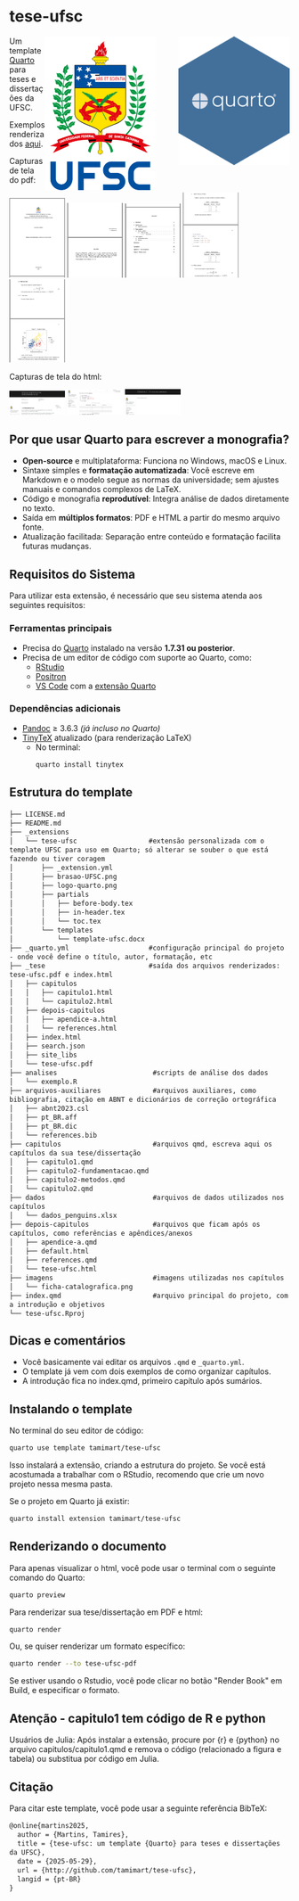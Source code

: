 
# tese-ufsc

<img src="_extensions/tese-ufsc/logo-quarto.png" width="200" style="float: right; margin-left: 20px;" />
<img src="_extensions/tese-ufsc/brasao-UFSC.png" width="200" style="float: right; margin-right: 20px;" />

Um template [Quarto](https://quarto.org/docs/get-started/) para teses e dissertações da UFSC.

Exemplos renderizados [aqui](https://github.com/tamimart/tese-ufsc/_tese).

Capturas de tela do pdf:

<img src="_extensions/tese-ufsc/capturas/captura1.png" width="100" />
<img src="_extensions/tese-ufsc/capturas/captura2.png" width="100" />
<img src="_extensions/tese-ufsc/capturas/captura3.png" width="100" />
<img src="_extensions/tese-ufsc/capturas/captura4.png" width="100" />
<img src="_extensions/tese-ufsc/capturas/captura5.png" width="100" />

Capturas de tela do html:

<img src="_extensions/tese-ufsc/capturas/captura6.png" width="100" />
<img src="_extensions/tese-ufsc/capturas/captura7.png" width="100" />
<img src="_extensions/tese-ufsc/capturas/captura8.png" width="100" />

## Por que usar Quarto para escrever a monografia?

- **Open-source** e multiplataforma: Funciona no Windows, macOS e Linux.
-	Sintaxe simples e **formatação automatizada**: Você escreve em Markdown e o modelo segue as normas da universidade; sem ajustes manuais e comandos complexos de LaTeX.
- Código e monografia **reprodutível**: Integra análise de dados diretamente no texto.
- Saída em **múltiplos formatos**: PDF e HTML a partir do mesmo arquivo fonte.
-	Atualização facilitada: Separação entre conteúdo e formatação facilita futuras mudanças.

## Requisitos do Sistema

Para utilizar esta extensão, é necessário que seu sistema atenda aos seguintes requisitos:

### Ferramentas principais

- Precisa do [Quarto](https://quarto.org/docs/get-started/) instalado na versão **1.7.31 ou posterior**.
- Precisa de um editor de código com suporte ao Quarto, como:
  - [RStudio](https://posit.co/download/rstudio/)
  - [Positron](https://posit.co/download/positron/)
  - [VS Code](https://code.visualstudio.com/) com a [extensão Quarto](https://marketplace.visualstudio.com/items?itemName=quarto.quarto)

### Dependências adicionais 

- [Pandoc](https://pandoc.org) ≥ 3.6.3 *(já incluso no Quarto)*
- [TinyTeX](https://yihui.org/tinytex/) atualizado (para renderização LaTeX)
    - No terminal:
      ```bash
      quarto install tinytex
      ```
      
## Estrutura do template

```
├── LICENSE.md
├── README.md
├── _extensions
│   └── tese-ufsc                  #extensão personalizada com o template UFSC para uso em Quarto; só alterar se souber o que está fazendo ou tiver coragem
│       ├── _extension.yml
│       ├── brasao-UFSC.png
│       ├── logo-quarto.png
│       ├── partials
│       │   ├── before-body.tex
│       │   ├── in-header.tex
│       │   └── toc.tex
│       └── templates
│           └── template-ufsc.docx
├── _quarto.yml                    #configuração principal do projeto - onde você define o título, autor, formatação, etc
├── _tese                          #saída dos arquivos renderizados: tese-ufsc.pdf e index.html
│   ├── capitulos                  
│   │   ├── capitulo1.html
│   │   └── capitulo2.html
│   ├── depois-capitulos
│   │   ├── apendice-a.html
│   │   └── references.html
│   ├── index.html
│   ├── search.json
│   ├── site_libs
│   └── tese-ufsc.pdf
├── analises                        #scripts de análise dos dados 
│   └── exemplo.R
├── arquivos-auxiliares             #arquivos auxiliares, como bibliografia, citação em ABNT e dicionários de correção ortográfica
│   ├── abnt2023.csl
│   ├── pt_BR.aff
│   ├── pt_BR.dic
│   └── references.bib
├── capitulos                       #arquivos qmd, escreva aqui os capítulos da sua tese/dissertação
│   ├── capitulo1.qmd
│   ├── capitulo2-fundamentacao.qmd
│   ├── capitulo2-metodos.qmd
│   └── capitulo2.qmd
├── dados                           #arquivos de dados utilizados nos capítulos
│   └── dados_penguins.xlsx
├── depois-capitulos                #arquivos que ficam após os capítulos, como referências e apêndices/anexos 
│   ├── apendice-a.qmd
│   ├── default.html
│   ├── references.qmd
│   └── tese-ufsc.html
├── imagens                         #imagens utilizadas nos capítulos
│   └── ficha-catalografica.png
├── index.qmd                       #arquivo principal do projeto, com a introdução e objetivos
└── tese-ufsc.Rproj
```

## Dicas e comentários

- Você basicamente vai editar os arquivos `.qmd` e `_quarto.yml`.
- O template já vem com dois exemplos de como organizar capítulos.
- A introdução fica no index.qmd, primeiro capítulo após sumários.

## Instalando o template

No terminal do seu editor de código:
```bash
quarto use template tamimart/tese-ufsc
```
Isso instalará a extensão, criando a estrutura do projeto. Se você está acostumada a trabalhar com o RStudio, recomendo que crie um novo projeto nessa mesma pasta.

Se o projeto em Quarto já existir:
```bash
quarto install extension tamimart/tese-ufsc
```

## Renderizando o documento

Para apenas visualizar o html, você pode usar o terminal com o seguinte comando do Quarto:

```bash
quarto preview
```

Para renderizar sua tese/dissertação em PDF e html:
```bash
quarto render
```

Ou, se quiser renderizar um formato específico:
```bash  
quarto render --to tese-ufsc-pdf
```

Se estiver usando o Rstudio, você pode clicar no botão "Render Book" em Build, e especificar o formato.

## Atenção - capitulo1 tem código de R e python

Usuários de Julia: Após instalar a extensão, procure por {r} e {python} no arquivo capitulos/capitulo1.qmd e remova o código (relacionado a figura e tabela) ou substitua por código em Julia.

## Citação

Para citar este template, você pode usar a seguinte referência BibTeX:

```{bibTeX}
@online{martins2025,
  author = {Martins, Tamires},
  title = {tese-ufsc: um template {Quarto} para teses e dissertações da UFSC},
  date = {2025-05-29},
  url = {http://github.com/tamimart/tese-ufsc},
  langid = {pt-BR}
}
```
